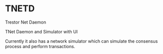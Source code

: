 TNETD
======

Trestor Net Daemon

TNet Daemon and Simulator with UI

Currently it also has a network simulator which can simulate the consensus process and perform transactions.


